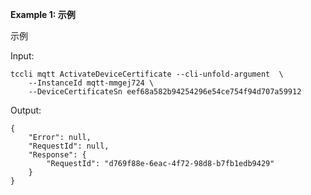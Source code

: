 **Example 1: 示例**

示例

Input: 

```
tccli mqtt ActivateDeviceCertificate --cli-unfold-argument  \
    --InstanceId mqtt-mmgej724 \
    --DeviceCertificateSn eef68a582b94254296e54ce754f94d707a59912
```

Output: 
```
{
    "Error": null,
    "RequestId": null,
    "Response": {
        "RequestId": "d769f88e-6eac-4f72-98d8-b7fb1edb9429"
    }
}
```

